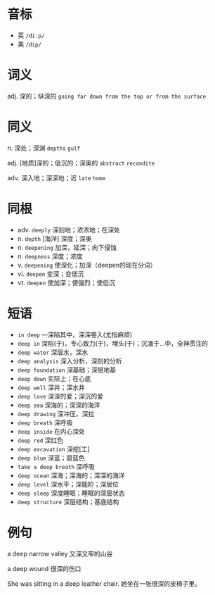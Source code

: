 # 音标

- 英 `/diːp/`
- 美 `/dip/`

# 词义

adj. 深的；纵深的
`going far down from the top or from the surface`

# 同义

n. 深处；深渊
`depths` `gulf`

adj. [地质]深的；低沉的；深奥的
`abstract` `recondite`

adv. 深入地；深深地；迟
`late` `home`

# 同根

- adv. `deeply` 深刻地；浓浓地；在深处
- n. `depth` [海洋] 深度；深奥
- n. `deepening` 加深，延深；向下侵蚀
- n. `deepness` 深度；浓度
- v. `deepening` 使深化；加深（deepen的现在分词）
- vi. `deepen` 变深；变低沉
- vt. `deepen` 使加深；使强烈；使低沉

# 短语

- `in deep` —深陷其中，深深卷入(尤指麻烦)
- `deep in` 深陷(于)，专心致力(于)，埋头(于)；沉湎于…中，全神贯注的
- `deep water` 深层水，深水
- `deep analysis` 深入分析，深刻的分析
- `deep foundation` 深基础；深层地基
- `deep down` 实际上；在心底
- `deep well` 深井；深水井
- `deep love` 深深的爱；深沉的爱
- `deep sea` 深海的；深深的海洋
- `deep drawing` 深冲压，深拉
- `deep breath` 深呼吸
- `deep inside` 在内心深处
- `deep red` 深红色
- `deep excavation` 深挖[工]
- `deep blue` 深蓝；碧蓝色
- `take a deep breath` 深呼吸
- `deep ocean` 深海；深海的；深深的海洋
- `deep level` 深水平；深能阶；深层位
- `deep sleep` 深度睡眠；睡眠的深层状态
- `deep structure` 深层结构；基底结构

# 例句

a deep narrow valley
又深又窄的山谷

a deep wound
很深的伤口

She was sitting in a deep leather chair.
她坐在一张很深的皮椅子里。


